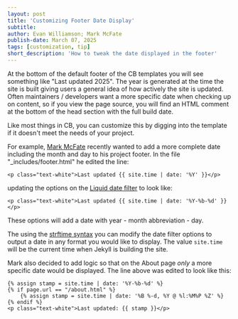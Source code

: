 ```yaml
---
layout: post
title: 'Customizing Footer Date Display'
subtitle:
author: Evan Williamson; Mark McFate
publish-date: March 07, 2025
tags: [customization, tip]
short_description: 'How to tweak the date displayed in the footer'
---
```


At the bottom of the default footer of the CB templates you will see something like "Last updated 2025". 
The year is generated at the time the site is built giving users a general idea of how actively the site is updated. 
Often maintainers / developers want a more specific date when checking up on content, so if you view the page source, you will find an HTML comment at the bottom of the head section with the full build date.

Like most things in CB, you can customize this by digging into the template if it doesn't meet the needs of your project.

For example, [Mark McFate](https://github.com/SummittDweller) recently wanted to add a more complete date including the month and day to his project footer. 
In the file "_includes/footer.html" he edited the line: 

`<p class="text-white">Last updated {{ site.time | date: '%Y' }}</p>` 

updating the options on the [Liquid date filter](https://shopify.github.io/liquid/filters/date/) to look like:

`<p class="text-white">Last updated {{ site.time | date: '%Y-%b-%d' }}</p>`

These options will add a date with year - month abbreviation - day. 

The using the [strftime syntax](https://strftime.net/) you can modify the date filter options to output a date in any format you would like to display.
The value `site.time` will be the current time when Jekyll is building the site. 

Mark also decided to add logic so that on the About page *only* a more specific date would be displayed. 
The line above was edited to look like this:

```
{% assign stamp = site.time | date: '%Y-%b-%d' %}
{% if page.url == "/about.html" %}
    {% assign stamp = site.time | date: '%B %-d, %Y @ %l:%M%P %Z' %}
{% endif %}
<p class="text-white">Last updated: {{ stamp }}</p>
```
